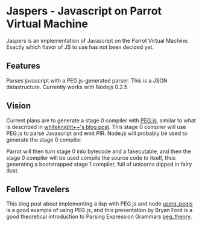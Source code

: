 Jaspers - Javascript on Parrot Virtual Machine
==============================================

Jaspers is an implementation of Javascript on the Parrot Virtual Machine. Exactly
which flavor of JS to use has not been decided yet.


Features
--------

Parses javascript with a PEG.js-generated parser. This is a JSON datastructure.
Currently works with Nodejs 0.2.5


Vision
------------

Current plans are to generate a stage 0 compiler with [PEG.js][pegjs_homepage],
similar to what is described in [whiteknight++'s blog post][whiteknight]. This stage 0
compiler will use PEG.js to parse Javascript and emit PIR. Node.js will
probably be used to generate the stage 0 compiler.

Parrot will then turn stage 0 into bytecode and a fakecutable, and then the
stage 0 compiler will be used compile the source code to itself, thus
generating a bootstrapped stage 1 compiler, full of unicorns dipped in fairy dust.

Fellow Travelers
---------------
This blog post about implementing a lisp with PEG.js and node [using_pegjs] is a good
example of using PEG.js, and this presentation by Bryan Ford is a good
theoretical introduction to Parsing Expression Grammars [peg_theory].


[pegjs_homepage]: http://pegjs.majda.cz

[whiteknight]: http://whiteknight.github.com/2010/12/07/javascript_on_parrot_plan.html

[using_pegjs]: http://www.sergimansilla.com/blog/writing-a-javascript-interpreter-for-dbn-using-canvas-I/

[peg_theory]: http://brynosaurus.com/pub/lang/peg-slides/index.html
